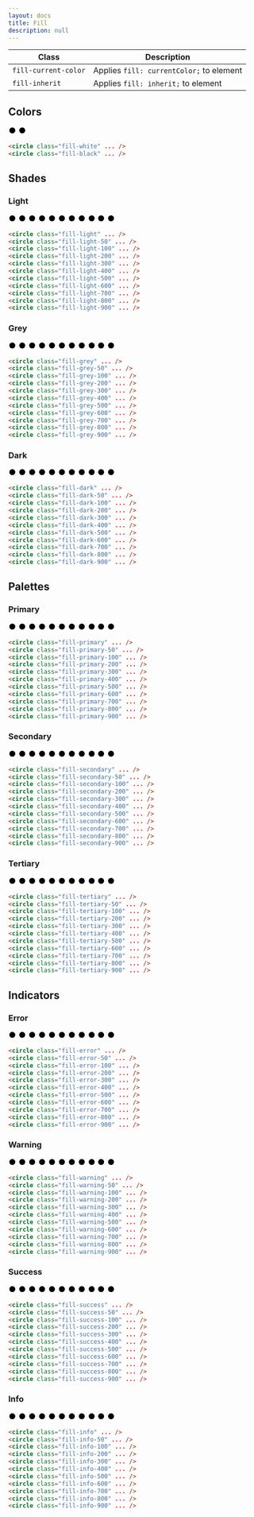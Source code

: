 ```yaml
---
layout: docs
title: Fill
description: null
---
```


| Class                | Description                              |
| -------------------- | ---------------------------------------- |
| `fill-current-color` | Applies `fill: currentColor;` to element |
| `fill-inherit`       | Applies `fill: inherit;` to element      |

## Colors

<div>
  <svg width="16" height="16" viewBox="0 0 16 16">
    <circle class="fill-white" cx="8" cy="8" r="6"/>
  </svg>
  <svg width="16" height="16" viewBox="0 0 16 16">
    <circle class="fill-black" cx="8" cy="8" r="6"/>
  </svg>
</div>

```html
<circle class="fill-white" ... />
<circle class="fill-black" ... />
```

## Shades

### Light

<div>
  <svg width="16" height="16" viewBox="0 0 16 16">
    <circle class="fill-light" cx="8" cy="8" r="6"/>
  </svg>
  <svg width="16" height="16" viewBox="0 0 16 16">
    <circle class="fill-light-50" cx="8" cy="8" r="6"/>
  </svg>
  <svg width="16" height="16" viewBox="0 0 16 16">
    <circle class="fill-light-100" cx="8" cy="8" r="6"/>
  </svg>
  <svg width="16" height="16" viewBox="0 0 16 16">
    <circle class="fill-light-200" cx="8" cy="8" r="6"/>
  </svg>
  <svg width="16" height="16" viewBox="0 0 16 16">
    <circle class="fill-light-300" cx="8" cy="8" r="6"/>
  </svg>
  <svg width="16" height="16" viewBox="0 0 16 16">
    <circle class="fill-light-400" cx="8" cy="8" r="6"/>
  </svg>
  <svg width="16" height="16" viewBox="0 0 16 16">
    <circle class="fill-light-500" cx="8" cy="8" r="6"/>
  </svg>
  <svg width="16" height="16" viewBox="0 0 16 16">
    <circle class="fill-light-600" cx="8" cy="8" r="6"/>
  </svg>
  <svg width="16" height="16" viewBox="0 0 16 16">
    <circle class="fill-light-700" cx="8" cy="8" r="6"/>
  </svg>
  <svg width="16" height="16" viewBox="0 0 16 16">
    <circle class="fill-light-800" cx="8" cy="8" r="6"/>
  </svg>
  <svg width="16" height="16" viewBox="0 0 16 16">
    <circle class="fill-light-900" cx="8" cy="8" r="6"/>
  </svg>
</div>

```html
<circle class="fill-light" ... />
<circle class="fill-light-50" ... />
<circle class="fill-light-100" ... />
<circle class="fill-light-200" ... />
<circle class="fill-light-300" ... />
<circle class="fill-light-400" ... />
<circle class="fill-light-500" ... />
<circle class="fill-light-600" ... />
<circle class="fill-light-700" ... />
<circle class="fill-light-800" ... />
<circle class="fill-light-900" ... />
```

### Grey

<div>
  <svg width="16" height="16" viewBox="0 0 16 16">
    <circle class="fill-grey" cx="8" cy="8" r="6"/>
  </svg>
  <svg width="16" height="16" viewBox="0 0 16 16">
    <circle class="fill-grey-50" cx="8" cy="8" r="6"/>
  </svg>
  <svg width="16" height="16" viewBox="0 0 16 16">
    <circle class="fill-grey-100" cx="8" cy="8" r="6"/>
  </svg>
  <svg width="16" height="16" viewBox="0 0 16 16">
    <circle class="fill-grey-200" cx="8" cy="8" r="6"/>
  </svg>
  <svg width="16" height="16" viewBox="0 0 16 16">
    <circle class="fill-grey-300" cx="8" cy="8" r="6"/>
  </svg>
  <svg width="16" height="16" viewBox="0 0 16 16">
    <circle class="fill-grey-400" cx="8" cy="8" r="6"/>
  </svg>
  <svg width="16" height="16" viewBox="0 0 16 16">
    <circle class="fill-grey-500" cx="8" cy="8" r="6"/>
  </svg>
  <svg width="16" height="16" viewBox="0 0 16 16">
    <circle class="fill-grey-600" cx="8" cy="8" r="6"/>
  </svg>
  <svg width="16" height="16" viewBox="0 0 16 16">
    <circle class="fill-grey-700" cx="8" cy="8" r="6"/>
  </svg>
  <svg width="16" height="16" viewBox="0 0 16 16">
    <circle class="fill-grey-800" cx="8" cy="8" r="6"/>
  </svg>
  <svg width="16" height="16" viewBox="0 0 16 16">
    <circle class="fill-grey-900" cx="8" cy="8" r="6"/>
  </svg>
</div>

```html
<circle class="fill-grey" ... />
<circle class="fill-grey-50" ... />
<circle class="fill-grey-100" ... />
<circle class="fill-grey-200" ... />
<circle class="fill-grey-300" ... />
<circle class="fill-grey-400" ... />
<circle class="fill-grey-500" ... />
<circle class="fill-grey-600" ... />
<circle class="fill-grey-700" ... />
<circle class="fill-grey-800" ... />
<circle class="fill-grey-900" ... />
```

### Dark

<div>
  <svg width="16" height="16" viewBox="0 0 16 16">
    <circle class="fill-dark" cx="8" cy="8" r="6"/>
  </svg>
  <svg width="16" height="16" viewBox="0 0 16 16">
    <circle class="fill-dark-50" cx="8" cy="8" r="6"/>
  </svg>
  <svg width="16" height="16" viewBox="0 0 16 16">
    <circle class="fill-dark-100" cx="8" cy="8" r="6"/>
  </svg>
  <svg width="16" height="16" viewBox="0 0 16 16">
    <circle class="fill-dark-200" cx="8" cy="8" r="6"/>
  </svg>
  <svg width="16" height="16" viewBox="0 0 16 16">
    <circle class="fill-dark-300" cx="8" cy="8" r="6"/>
  </svg>
  <svg width="16" height="16" viewBox="0 0 16 16">
    <circle class="fill-dark-400" cx="8" cy="8" r="6"/>
  </svg>
  <svg width="16" height="16" viewBox="0 0 16 16">
    <circle class="fill-dark-500" cx="8" cy="8" r="6"/>
  </svg>
  <svg width="16" height="16" viewBox="0 0 16 16">
    <circle class="fill-dark-600" cx="8" cy="8" r="6"/>
  </svg>
  <svg width="16" height="16" viewBox="0 0 16 16">
    <circle class="fill-dark-700" cx="8" cy="8" r="6"/>
  </svg>
  <svg width="16" height="16" viewBox="0 0 16 16">
    <circle class="fill-dark-800" cx="8" cy="8" r="6"/>
  </svg>
  <svg width="16" height="16" viewBox="0 0 16 16">
    <circle class="fill-dark-900" cx="8" cy="8" r="6"/>
  </svg>
</div>

```html
<circle class="fill-dark" ... />
<circle class="fill-dark-50" ... />
<circle class="fill-dark-100" ... />
<circle class="fill-dark-200" ... />
<circle class="fill-dark-300" ... />
<circle class="fill-dark-400" ... />
<circle class="fill-dark-500" ... />
<circle class="fill-dark-600" ... />
<circle class="fill-dark-700" ... />
<circle class="fill-dark-800" ... />
<circle class="fill-dark-900" ... />
```

## Palettes

### Primary

<div>
  <svg width="16" height="16" viewBox="0 0 16 16">
    <circle class="fill-primary" cx="8" cy="8" r="6"/>
  </svg>
  <svg width="16" height="16" viewBox="0 0 16 16">
    <circle class="fill-primary-50" cx="8" cy="8" r="6"/>
  </svg>
  <svg width="16" height="16" viewBox="0 0 16 16">
    <circle class="fill-primary-100" cx="8" cy="8" r="6"/>
  </svg>
  <svg width="16" height="16" viewBox="0 0 16 16">
    <circle class="fill-primary-200" cx="8" cy="8" r="6"/>
  </svg>
  <svg width="16" height="16" viewBox="0 0 16 16">
    <circle class="fill-primary-300" cx="8" cy="8" r="6"/>
  </svg>
  <svg width="16" height="16" viewBox="0 0 16 16">
    <circle class="fill-primary-400" cx="8" cy="8" r="6"/>
  </svg>
  <svg width="16" height="16" viewBox="0 0 16 16">
    <circle class="fill-primary-500" cx="8" cy="8" r="6"/>
  </svg>
  <svg width="16" height="16" viewBox="0 0 16 16">
    <circle class="fill-primary-600" cx="8" cy="8" r="6"/>
  </svg>
  <svg width="16" height="16" viewBox="0 0 16 16">
    <circle class="fill-primary-700" cx="8" cy="8" r="6"/>
  </svg>
  <svg width="16" height="16" viewBox="0 0 16 16">
    <circle class="fill-primary-800" cx="8" cy="8" r="6"/>
  </svg>
  <svg width="16" height="16" viewBox="0 0 16 16">
    <circle class="fill-primary-900" cx="8" cy="8" r="6"/>
  </svg>
</div>

```html
<circle class="fill-primary" ... />
<circle class="fill-primary-50" ... />
<circle class="fill-primary-100" ... />
<circle class="fill-primary-200" ... />
<circle class="fill-primary-300" ... />
<circle class="fill-primary-400" ... />
<circle class="fill-primary-500" ... />
<circle class="fill-primary-600" ... />
<circle class="fill-primary-700" ... />
<circle class="fill-primary-800" ... />
<circle class="fill-primary-900" ... />
```

### Secondary

<div>
  <svg width="16" height="16" viewBox="0 0 16 16">
    <circle class="fill-secondary" cx="8" cy="8" r="6"/>
  </svg>
  <svg width="16" height="16" viewBox="0 0 16 16">
    <circle class="fill-secondary-50" cx="8" cy="8" r="6"/>
  </svg>
  <svg width="16" height="16" viewBox="0 0 16 16">
    <circle class="fill-secondary-100" cx="8" cy="8" r="6"/>
  </svg>
  <svg width="16" height="16" viewBox="0 0 16 16">
    <circle class="fill-secondary-200" cx="8" cy="8" r="6"/>
  </svg>
  <svg width="16" height="16" viewBox="0 0 16 16">
    <circle class="fill-secondary-300" cx="8" cy="8" r="6"/>
  </svg>
  <svg width="16" height="16" viewBox="0 0 16 16">
    <circle class="fill-secondary-400" cx="8" cy="8" r="6"/>
  </svg>
  <svg width="16" height="16" viewBox="0 0 16 16">
    <circle class="fill-secondary-500" cx="8" cy="8" r="6"/>
  </svg>
  <svg width="16" height="16" viewBox="0 0 16 16">
    <circle class="fill-secondary-600" cx="8" cy="8" r="6"/>
  </svg>
  <svg width="16" height="16" viewBox="0 0 16 16">
    <circle class="fill-secondary-700" cx="8" cy="8" r="6"/>
  </svg>
  <svg width="16" height="16" viewBox="0 0 16 16">
    <circle class="fill-secondary-800" cx="8" cy="8" r="6"/>
  </svg>
  <svg width="16" height="16" viewBox="0 0 16 16">
    <circle class="fill-secondary-900" cx="8" cy="8" r="6"/>
  </svg>
</div>

```html
<circle class="fill-secondary" ... />
<circle class="fill-secondary-50" ... />
<circle class="fill-secondary-100" ... />
<circle class="fill-secondary-200" ... />
<circle class="fill-secondary-300" ... />
<circle class="fill-secondary-400" ... />
<circle class="fill-secondary-500" ... />
<circle class="fill-secondary-600" ... />
<circle class="fill-secondary-700" ... />
<circle class="fill-secondary-800" ... />
<circle class="fill-secondary-900" ... />
```

### Tertiary

<div>
  <svg width="16" height="16" viewBox="0 0 16 16">
    <circle class="fill-tertiary" cx="8" cy="8" r="6"/>
  </svg>
  <svg width="16" height="16" viewBox="0 0 16 16">
    <circle class="fill-tertiary-50" cx="8" cy="8" r="6"/>
  </svg>
  <svg width="16" height="16" viewBox="0 0 16 16">
    <circle class="fill-tertiary-100" cx="8" cy="8" r="6"/>
  </svg>
  <svg width="16" height="16" viewBox="0 0 16 16">
    <circle class="fill-tertiary-200" cx="8" cy="8" r="6"/>
  </svg>
  <svg width="16" height="16" viewBox="0 0 16 16">
    <circle class="fill-tertiary-300" cx="8" cy="8" r="6"/>
  </svg>
  <svg width="16" height="16" viewBox="0 0 16 16">
    <circle class="fill-tertiary-400" cx="8" cy="8" r="6"/>
  </svg>
  <svg width="16" height="16" viewBox="0 0 16 16">
    <circle class="fill-tertiary-500" cx="8" cy="8" r="6"/>
  </svg>
  <svg width="16" height="16" viewBox="0 0 16 16">
    <circle class="fill-tertiary-600" cx="8" cy="8" r="6"/>
  </svg>
  <svg width="16" height="16" viewBox="0 0 16 16">
    <circle class="fill-tertiary-700" cx="8" cy="8" r="6"/>
  </svg>
  <svg width="16" height="16" viewBox="0 0 16 16">
    <circle class="fill-tertiary-800" cx="8" cy="8" r="6"/>
  </svg>
  <svg width="16" height="16" viewBox="0 0 16 16">
    <circle class="fill-tertiary-900" cx="8" cy="8" r="6"/>
  </svg>
</div>

```html
<circle class="fill-tertiary" ... />
<circle class="fill-tertiary-50" ... />
<circle class="fill-tertiary-100" ... />
<circle class="fill-tertiary-200" ... />
<circle class="fill-tertiary-300" ... />
<circle class="fill-tertiary-400" ... />
<circle class="fill-tertiary-500" ... />
<circle class="fill-tertiary-600" ... />
<circle class="fill-tertiary-700" ... />
<circle class="fill-tertiary-800" ... />
<circle class="fill-tertiary-900" ... />
```

## Indicators

### Error

<div>
  <svg width="16" height="16" viewBox="0 0 16 16">
    <circle class="fill-error" cx="8" cy="8" r="6"/>
  </svg>
  <svg width="16" height="16" viewBox="0 0 16 16">
    <circle class="fill-error-50" cx="8" cy="8" r="6"/>
  </svg>
  <svg width="16" height="16" viewBox="0 0 16 16">
    <circle class="fill-error-100" cx="8" cy="8" r="6"/>
  </svg>
  <svg width="16" height="16" viewBox="0 0 16 16">
    <circle class="fill-error-200" cx="8" cy="8" r="6"/>
  </svg>
  <svg width="16" height="16" viewBox="0 0 16 16">
    <circle class="fill-error-300" cx="8" cy="8" r="6"/>
  </svg>
  <svg width="16" height="16" viewBox="0 0 16 16">
    <circle class="fill-error-400" cx="8" cy="8" r="6"/>
  </svg>
  <svg width="16" height="16" viewBox="0 0 16 16">
    <circle class="fill-error-500" cx="8" cy="8" r="6"/>
  </svg>
  <svg width="16" height="16" viewBox="0 0 16 16">
    <circle class="fill-error-600" cx="8" cy="8" r="6"/>
  </svg>
  <svg width="16" height="16" viewBox="0 0 16 16">
    <circle class="fill-error-700" cx="8" cy="8" r="6"/>
  </svg>
  <svg width="16" height="16" viewBox="0 0 16 16">
    <circle class="fill-error-800" cx="8" cy="8" r="6"/>
  </svg>
  <svg width="16" height="16" viewBox="0 0 16 16">
    <circle class="fill-error-900" cx="8" cy="8" r="6"/>
  </svg>
</div>

```html
<circle class="fill-error" ... />
<circle class="fill-error-50" ... />
<circle class="fill-error-100" ... />
<circle class="fill-error-200" ... />
<circle class="fill-error-300" ... />
<circle class="fill-error-400" ... />
<circle class="fill-error-500" ... />
<circle class="fill-error-600" ... />
<circle class="fill-error-700" ... />
<circle class="fill-error-800" ... />
<circle class="fill-error-900" ... />
```

### Warning

<div>
  <svg width="16" height="16" viewBox="0 0 16 16">
    <circle class="fill-warning" cx="8" cy="8" r="6"/>
  </svg>
  <svg width="16" height="16" viewBox="0 0 16 16">
    <circle class="fill-warning-50" cx="8" cy="8" r="6"/>
  </svg>
  <svg width="16" height="16" viewBox="0 0 16 16">
    <circle class="fill-warning-100" cx="8" cy="8" r="6"/>
  </svg>
  <svg width="16" height="16" viewBox="0 0 16 16">
    <circle class="fill-warning-200" cx="8" cy="8" r="6"/>
  </svg>
  <svg width="16" height="16" viewBox="0 0 16 16">
    <circle class="fill-warning-300" cx="8" cy="8" r="6"/>
  </svg>
  <svg width="16" height="16" viewBox="0 0 16 16">
    <circle class="fill-warning-400" cx="8" cy="8" r="6"/>
  </svg>
  <svg width="16" height="16" viewBox="0 0 16 16">
    <circle class="fill-warning-500" cx="8" cy="8" r="6"/>
  </svg>
  <svg width="16" height="16" viewBox="0 0 16 16">
    <circle class="fill-warning-600" cx="8" cy="8" r="6"/>
  </svg>
  <svg width="16" height="16" viewBox="0 0 16 16">
    <circle class="fill-warning-700" cx="8" cy="8" r="6"/>
  </svg>
  <svg width="16" height="16" viewBox="0 0 16 16">
    <circle class="fill-warning-800" cx="8" cy="8" r="6"/>
  </svg>
  <svg width="16" height="16" viewBox="0 0 16 16">
    <circle class="fill-warning-900" cx="8" cy="8" r="6"/>
  </svg>
</div>

```html
<circle class="fill-warning" ... />
<circle class="fill-warning-50" ... />
<circle class="fill-warning-100" ... />
<circle class="fill-warning-200" ... />
<circle class="fill-warning-300" ... />
<circle class="fill-warning-400" ... />
<circle class="fill-warning-500" ... />
<circle class="fill-warning-600" ... />
<circle class="fill-warning-700" ... />
<circle class="fill-warning-800" ... />
<circle class="fill-warning-900" ... />
```

### Success

<div>
  <svg width="16" height="16" viewBox="0 0 16 16">
    <circle class="fill-success" cx="8" cy="8" r="6"/>
  </svg>
  <svg width="16" height="16" viewBox="0 0 16 16">
    <circle class="fill-success-50" cx="8" cy="8" r="6"/>
  </svg>
  <svg width="16" height="16" viewBox="0 0 16 16">
    <circle class="fill-success-100" cx="8" cy="8" r="6"/>
  </svg>
  <svg width="16" height="16" viewBox="0 0 16 16">
    <circle class="fill-success-200" cx="8" cy="8" r="6"/>
  </svg>
  <svg width="16" height="16" viewBox="0 0 16 16">
    <circle class="fill-success-300" cx="8" cy="8" r="6"/>
  </svg>
  <svg width="16" height="16" viewBox="0 0 16 16">
    <circle class="fill-success-400" cx="8" cy="8" r="6"/>
  </svg>
  <svg width="16" height="16" viewBox="0 0 16 16">
    <circle class="fill-success-500" cx="8" cy="8" r="6"/>
  </svg>
  <svg width="16" height="16" viewBox="0 0 16 16">
    <circle class="fill-success-600" cx="8" cy="8" r="6"/>
  </svg>
  <svg width="16" height="16" viewBox="0 0 16 16">
    <circle class="fill-success-700" cx="8" cy="8" r="6"/>
  </svg>
  <svg width="16" height="16" viewBox="0 0 16 16">
    <circle class="fill-success-800" cx="8" cy="8" r="6"/>
  </svg>
  <svg width="16" height="16" viewBox="0 0 16 16">
    <circle class="fill-success-900" cx="8" cy="8" r="6"/>
  </svg>
</div>

```html
<circle class="fill-success" ... />
<circle class="fill-success-50" ... />
<circle class="fill-success-100" ... />
<circle class="fill-success-200" ... />
<circle class="fill-success-300" ... />
<circle class="fill-success-400" ... />
<circle class="fill-success-500" ... />
<circle class="fill-success-600" ... />
<circle class="fill-success-700" ... />
<circle class="fill-success-800" ... />
<circle class="fill-success-900" ... />
```

### Info

<div>
  <svg width="16" height="16" viewBox="0 0 16 16">
    <circle class="fill-info" cx="8" cy="8" r="6"/>
  </svg>
  <svg width="16" height="16" viewBox="0 0 16 16">
    <circle class="fill-info-50" cx="8" cy="8" r="6"/>
  </svg>
  <svg width="16" height="16" viewBox="0 0 16 16">
    <circle class="fill-info-100" cx="8" cy="8" r="6"/>
  </svg>
  <svg width="16" height="16" viewBox="0 0 16 16">
    <circle class="fill-info-200" cx="8" cy="8" r="6"/>
  </svg>
  <svg width="16" height="16" viewBox="0 0 16 16">
    <circle class="fill-info-300" cx="8" cy="8" r="6"/>
  </svg>
  <svg width="16" height="16" viewBox="0 0 16 16">
    <circle class="fill-info-400" cx="8" cy="8" r="6"/>
  </svg>
  <svg width="16" height="16" viewBox="0 0 16 16">
    <circle class="fill-info-500" cx="8" cy="8" r="6"/>
  </svg>
  <svg width="16" height="16" viewBox="0 0 16 16">
    <circle class="fill-info-600" cx="8" cy="8" r="6"/>
  </svg>
  <svg width="16" height="16" viewBox="0 0 16 16">
    <circle class="fill-info-700" cx="8" cy="8" r="6"/>
  </svg>
  <svg width="16" height="16" viewBox="0 0 16 16">
    <circle class="fill-info-800" cx="8" cy="8" r="6"/>
  </svg>
  <svg width="16" height="16" viewBox="0 0 16 16">
    <circle class="fill-info-900" cx="8" cy="8" r="6"/>
  </svg>
</div>

```html
<circle class="fill-info" ... />
<circle class="fill-info-50" ... />
<circle class="fill-info-100" ... />
<circle class="fill-info-200" ... />
<circle class="fill-info-300" ... />
<circle class="fill-info-400" ... />
<circle class="fill-info-500" ... />
<circle class="fill-info-600" ... />
<circle class="fill-info-700" ... />
<circle class="fill-info-800" ... />
<circle class="fill-info-900" ... />
```
